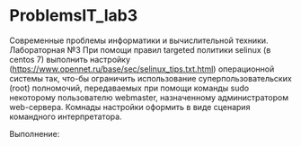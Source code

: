 # ProblemsIT_lab3
Современные проблемы информатики и вычислительной техники. Лабораторная №3
При помощи правил targeted политики selinux (в centos 7) выполнить настройку (https://www.opennet.ru/base/sec/selinux_tips.txt.html)
операционной системы так, что-бы  ограничить использование суперпользовательских (root) полномочий,
передаваемых при помощи команды sudo некоторому пользователю webmaster, назначенному администратором web-сервера.
Комнады настройки оформить в виде сценария командного интерпретатора.

Выполнение:
